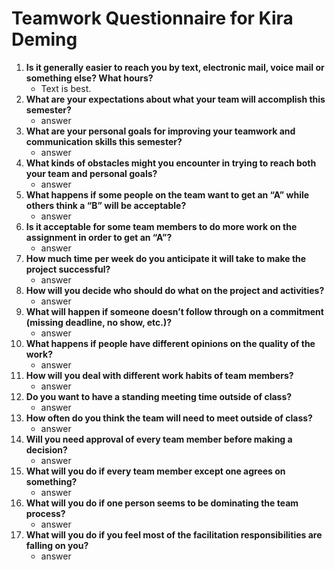 # Teamwork Questionnaire for Kira Deming

1. __Is it generally easier to reach you by text, electronic mail, voice mail or something else?  What hours?__
   * Text is best.
1. __What are your expectations about what your team will accomplish this semester?__
   * answer
1. __What are your personal goals for improving your teamwork and communication skills this semester?__
   * answer
1. __What kinds of obstacles might you encounter in trying to reach both your team and personal goals?__
   * answer
1. __What happens if some people on the team want to get an “A” while others think a “B” will be acceptable?__
   * answer
1. __Is it acceptable for some team members to do more work on the assignment in order to get an “A”?__
   * answer
1. __How much time per week do you anticipate it will take to make the project successful?__
   * answer
1. __How will you decide who should do what on the project and activities?__
   * answer
1. __What will happen if someone doesn’t follow through on a commitment (missing deadline, no show, etc.)?__
   * answer
1. __What happens if people have different opinions on the quality of the work?__
   * answer
1. __How will you deal with different work habits of team members?__
   * answer
1. __Do you want to have a standing meeting time outside of class?__
   * answer
1. __How often do you think the team will need to meet outside of class?__
   * answer
1. __Will you need approval of every team member before making a decision?__
   * answer
1. __What will you do if every team member except one agrees on something?__
   * answer
1. __What will you do if one person seems to be dominating the team process?__
   * answer
1. __What will you do if you feel most of the facilitation responsibilities are falling on you?__
   * answer

